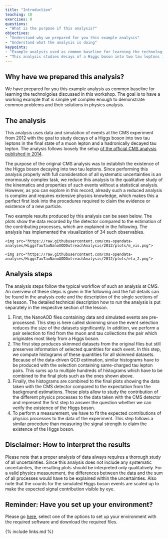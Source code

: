```yaml
---
title: "Introduction"
teaching: 10
exercises: 0
questions:
- "What is the purpose if this analysis?"
objectives:
- "Understand why we prepared for you this example analysis"
- "Understand what the analysis is doing"
keypoints:
- "Example analysis used as common baseline for learning the technologies discussed at the workshop"
- "This analysis studies decays of a Higgs boson into two tau leptons in the final state of a muon lepton and a hadronically decayed tau lepton"
---
```


## Why have we prepared this analysis?

We have prepared for you this example analysis as common baseline for learning the technolgoies discussed in this workshop. The goal is to have a working example that is simple yet complex enough to demonstrate common problems and their solutions in physics analysis.

## The analysis

This analysis uses data and simulation of events at the CMS experiment from 2012 with the goal to study decays of a Higgs boson into two tau leptons in the final state of a muon lepton and a hadronically decayed tau lepton. The analysis follows loosely the setup [of the official CMS analysis published in 2014](http://cms-results.web.cern.ch/cms-results/public-results/publications/HIG-13-004/index.html).

The purpose of the original CMS analysis was to establish the existence of the Higgs boson decaying into two tau leptons. Since performing this analysis properly with full consideration of all systematic uncertainties is an enormously complex task, we reduce this analysis to the qualitative study of the kinematics and properties of such events without a statistical analysis. However, as you can explore in this record, already such a reduced analysis is complex and requires extensive physics knowledge, which makes this a perfect first look into the procedures required to claim the evidence or existence of a new particle.

Two example results produced by this analysis can be seen below. The plots show the data recorded by the detector compared to the estimation of the contributing processes, which are explained in the following. The analysis has implemented the visualization of 34 such observables.

<div class="row">
  <div class="col-md-6">

    <img src="https://raw.githubusercontent.com/cms-opendata-analyses/HiggsTauTauNanoAODOutreachAnalysis/2012/plots/m_vis.png">

  </div>
  <div class="col-md-6">

    <img src="https://raw.githubusercontent.com/cms-opendata-analyses/HiggsTauTauNanoAODOutreachAnalysis/2012/plots/eta_2.png">

  </div>
</div>

## Analysis steps

The analysis steps follow the typical workflow of such an analysis at CMS. An overview of these steps is given in the following and the full details can be found in the analysis code and the description of the single sections of the lesson. The detailed technical description how to run the analysis is put separately in the respective section of the lesson.

1. First, the NanoAOD files containing data and simulated events are pre-processed. This step is here called skimming since the event selection reduces the size of the datasets significantly. In addition, we perform a pair selection to find from the muon and tau collections the pair which originates most likely from a Higgs boson.
2. The first step produces skimmed datasets from the original files but still preserves information of selected quantities for each event. In this step, we compute histograms of these quantities for all skimmed datasets. Because of the data-driven QCD estimation, similar histograms have to be produced with the selection containing same-charged tau lepton pairs. This sums up to multiple hundreds of histograms which have to be combined to the final plots such as the ones shown above.
3. Finally, the histograms are combined to the final plots showing the data taken with the CMS detector compared to the expectation from the background estimations. These plots allow to study the contribution of the different physics processes to the data taken with the CMS detector and represent the first step to answer the question whether we can verify the existence of the Higgs boson.
4. To perform a measurement, we have to fit the expected contributions of physics processes to the data of the experiment. This step follows a similar procedure than measuring the signal strength to claim the existence of the Higgs boson.

## Disclaimer: How to interpret the results

Please note that a proper analysis of data always requires a thorough study of all uncertainties. Since this analysis does not include any systematic uncertainties, the resulting plots should be interpreted only qualitatively. For a valid physics measurement, the differences between the data and the sum of all processes would have to be explained within the uncertainties. Also note that the counts for the simulated Higgs boson events are scaled up to make the expected signal contribution visible by eye.

## Reminder: Have you set up your environment?

Please go [here](../setup.html), select one of the options to set up your environment with the required software and download the required files.

{% include links.md %}

